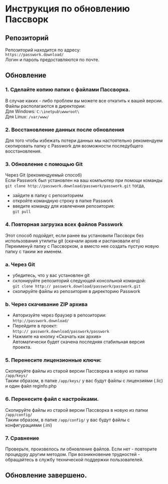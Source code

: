 # **Инструкция по обновлению Пассворк**

## **Репозиторий**  
Репозиторий находится по адресу:   
`https://passwork.download/`  
Логин и пароль предоставляются по почте.  
  
## **Обновление**  
### 1. Сделайте копию папки с файлами Пассворка.   
В случае каких - либо проблем вы можете все откатить к вашей версии.   
Файлы располагаются в директории:  
Для Windows: `С:\inetpub\wwwroot\`   
Для Linux: `/var/www/` 

### 2. Восстановление данных после обновления  
Для того чтобы избежать потери данных мы настоятельно рекомендуем скопировать папку с Passwork для возможности последубщего восстановления.  
  
### 3. Обновление с помощью Git  
  
Через Git (рекомендуемый способ)  
Если Passwork был установлен на ваш компьютер при помощи команды   
`git clone http://passwork.download/passwork/passwork.git` тогда,  
- зайдите в папку с репозиторием  
- откройте командную строку в папке Passwork  
- введите команду для извлечения репозитория:  
`git pull`   

### 4. Повторная загрузка всех файлов Passwork  
Этот способ подойдет, если ранее вы установили Пассворк без использования утилиты git (скачали архив и распаковали его)  
Переименуй папку с Пассворком, а вместо нее создать пустую новую папку с таким же именем.  
  
### a. Через Git   
- убедитесь, что у вас установлен git   
- склонируйте репозиторий следующей консольной командой:    
`git clone http:// passwork.download/passwork/passwork.git`   
- скопируйте файлы из репозитория в директорию Passwork  
  
### b. Через скачивание ZIP архива   
- Авторизуйте через браузер в репозитории:   
`http://passwork.download/`  
- Перейдите в проект:   
`http:// passwork.download/passwork/passwork`  
- Нажмите на кнопку «Скачать как архив»   
Автоматически будет скачена последняя стабильная версия проекта.    
  
### 5. Перенесите лицензионные ключи:     
Скопируйте файлы из старой версии Пассворка в новую из папки `/app/keys/`   
Таким образом, в папке `/app/keys/` у вас будут файлы с лицензиями (.lic) и один файл reginfo.php  
  
### 6. Перенесите файл с настройками.   
Скопируйте файлы из старой версии Пассворка в новую из папки `/app/config/`   
Таким образом, в папке `/app/config/` у вас будут файлы с конфигурациями (.ini)  

### 7. Сравнение  
Проверьте, произвелось ли обновление файлов. Если нет - повторите процедуру другим методом. При возникновение трудностей - обращайтесь в службу технической поддержки пользователей.  
   
## **Обновление завершено.**
